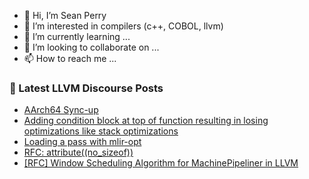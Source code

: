 - 👋 Hi, I’m Sean Perry
- 👀 I’m interested in compilers (c++, COBOL, llvm)
- 🌱 I’m currently learning ...
- 💞️ I’m looking to collaborate on ...
- 📫 How to reach me ...

<!---
s66perry/s66perry is a ✨ special ✨ repository because its `README.md` (this file) appears on your GitHub profile.
You can click the Preview link to take a look at your changes.
--->
### 📕 Latest LLVM Discourse Posts

<!-- DISCOURSE-LLVM:START -->
- [AArch64 Sync-up](https://discourse.llvm.org/t/aarch64-sync-up/74186#post_7)
- [Adding condition block at top of function resulting in losing optimizations like stack optimizations](https://discourse.llvm.org/t/adding-condition-block-at-top-of-function-resulting-in-losing-optimizations-like-stack-optimizations/74721#post_1)
- [Loading a pass with mlir-opt](https://discourse.llvm.org/t/loading-a-pass-with-mlir-opt/74720#post_1)
- [RFC: attribute&lpar;&lpar;no_sizeof&rpar;&rpar;](https://discourse.llvm.org/t/rfc-attribute-no-sizeof/74695#post_4)
- [[RFC] Window Scheduling Algorithm for MachinePipeliner in LLVM](https://discourse.llvm.org/t/rfc-window-scheduling-algorithm-for-machinepipeliner-in-llvm/74718#post_2)
<!-- DISCOURSE-LLVM:END -->
